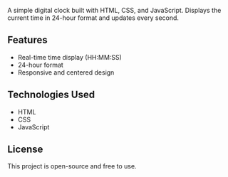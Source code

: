 A simple digital clock built with HTML, CSS, and JavaScript. Displays the current time in 24-hour format and updates every second.

## Features
- Real-time time display (HH:MM:SS)
- 24-hour format
- Responsive and centered design

## Technologies Used
- HTML
- CSS
- JavaScript

## License
This project is open-source and free to use.
